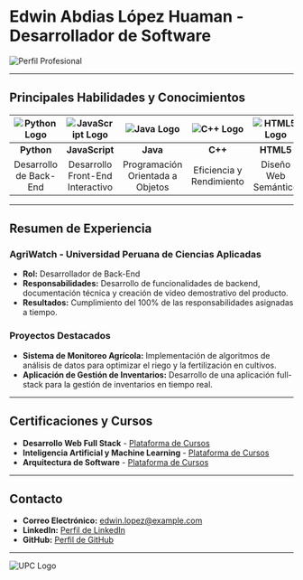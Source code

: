 # Edwin Abdias López Huaman - Desarrollador de Software

![Perfil Profesional](https://via.placeholder.com/150) <!-- Puedes reemplazar este enlace con tu imagen de perfil -->

---

## Principales Habilidades y Conocimientos

| ![Python Logo](https://upload.wikimedia.org/wikipedia/commons/c/c3/Python-logo-notext.svg) | ![JavaScript Logo](https://upload.wikimedia.org/wikipedia/commons/6/6a/JavaScript-logo.png) | ![Java Logo](https://upload.wikimedia.org/wikipedia/en/3/30/Java_programming_language_logo.svg) | ![C++ Logo](https://upload.wikimedia.org/wikipedia/commons/1/18/ISO_C%2B%2B_Logo.svg) | ![HTML5 Logo](https://upload.wikimedia.org/wikipedia/commons/6/61/HTML5_logo_and_wordmark.svg) |
|:---:|:---:|:---:|:---:|:---:|
| **Python** | **JavaScript** | **Java** | **C++** | **HTML5** |
| Desarrollo de Back-End | Desarrollo Front-End Interactivo | Programación Orientada a Objetos | Eficiencia y Rendimiento | Diseño Web Semántico |

---

## Resumen de Experiencia

### AgriWatch - Universidad Peruana de Ciencias Aplicadas
- **Rol:** Desarrollador de Back-End
- **Responsabilidades:** Desarrollo de funcionalidades de backend, documentación técnica y creación de video demostrativo del producto.
- **Resultados:** Cumplimiento del 100% de las responsabilidades asignadas a tiempo.

### Proyectos Destacados
- **Sistema de Monitoreo Agrícola:** Implementación de algoritmos de análisis de datos para optimizar el riego y la fertilización en cultivos.
- **Aplicación de Gestión de Inventarios:** Desarrollo de una aplicación full-stack para la gestión de inventarios en tiempo real.

---

## Certificaciones y Cursos

- **Desarrollo Web Full Stack** - [Plataforma de Cursos](https://example.com)
- **Inteligencia Artificial y Machine Learning** - [Plataforma de Cursos](https://example.com)
- **Arquitectura de Software** - [Plataforma de Cursos](https://example.com)

---

## Contacto

- **Correo Electrónico:** edwin.lopez@example.com
- **LinkedIn:** [Perfil de LinkedIn](https://www.linkedin.com/in/edwinlopez)
- **GitHub:** [Perfil de GitHub](https://github.com/edwinlopez)

---

![UPC Logo](https://upload.wikimedia.org/wikipedia/commons/8/8d/Logo_UPC.png) <!-- Puedes reemplazar este enlace con el logo de tu universidad -->
